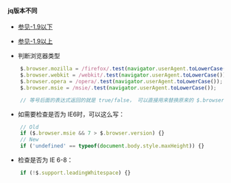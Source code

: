 #### jq版本不同

- [参见-1.9以下](http://www.17558.net/demo/IEalert/)
- [参见-1.9以上](http://www.jb51.net/article/50463.htm)


- 判断浏览器类型
```javascript
    $.browser.mozilla = /firefox/.test(navigator.userAgent.toLowerCase());
    $.browser.webkit = /webkit/.test(navigator.userAgent.toLowerCase());
    $.browser.opera = /opera/.test(navigator.userAgent.toLowerCase());
    $.browser.msie = /msie/.test(navigator.userAgent.toLowerCase());

    // 等号后面的表达式返回的就是 true/false， 可以直接用来替换原来的 $.browser.msie 等。
```

- 如需要检查是否为 IE6时，可以这么写：
```javascript
    // Old
    if ($.browser.msie && 7 > $.browser.version) {}
    // New
    if ('undefined' == typeof(document.body.style.maxHeight)) {}
```

- 检查是否为 IE 6-8：
```javascript
    if (!$.support.leadingWhitespace) {}
```